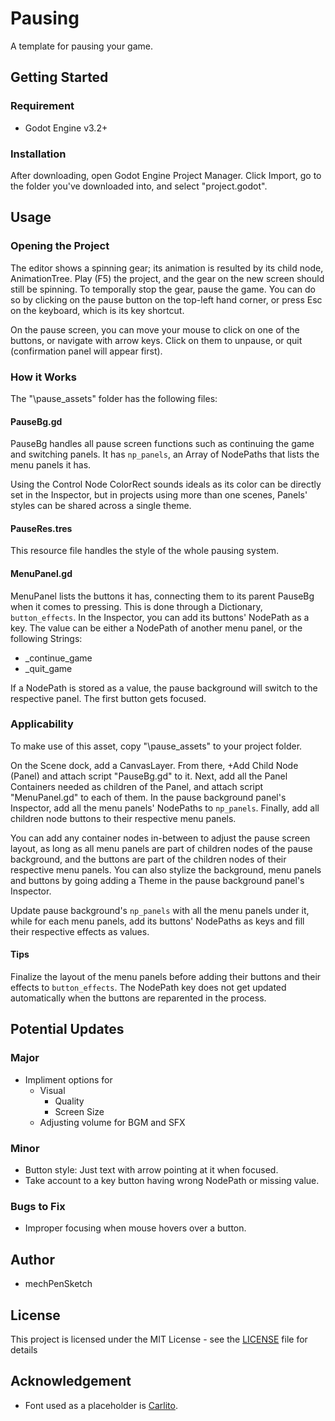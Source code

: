 # Pausing
A template for pausing your game.

## Getting Started
### Requirement
* Godot Engine v3.2+

### Installation
After downloading, open Godot Engine Project Manager. Click Import, go to the folder you've downloaded into, and select "project.godot".

## Usage
### Opening the Project
The editor shows a spinning gear; its animation is resulted by its child node, AnimationTree. Play (F5) the project, and the gear on the new screen should still be spinning. To temporally stop the gear, pause the game. You can do so by clicking on the pause button on the top-left hand corner, or press Esc on the keyboard, which is its key shortcut.

On the pause screen, you can move your mouse to click on one of the buttons, or navigate with arrow keys. Click on them to unpause, or quit (confirmation panel will appear first).

### How it Works
The "\pause_assets" folder has the following files:

#### PauseBg.gd
PauseBg handles all pause screen functions such as continuing the game and switching panels. It has `np_panels`, an Array of NodePaths that lists the menu panels it has.

Using the Control Node ColorRect sounds ideals as its color can be directly set in the Inspector, but in projects using more than one scenes, Panels' styles can be shared across a single theme.

#### PauseRes.tres
This resource file handles the style of the whole pausing system.

#### MenuPanel.gd
MenuPanel lists the buttons it has, connecting them to its parent PauseBg when it comes to pressing. This is done through a Dictionary, `button_effects`.
In the Inspector, you can add its buttons' NodePath as a key. The value can be either a NodePath of another menu panel, or the following Strings:
* _continue_game
* _quit_game

If a NodePath is stored as a value, the pause background will switch to the respective panel. The first button gets focused.

### Applicability
To make use of this asset, copy "\pause_assets" to your project folder.

On the Scene dock, add a CanvasLayer. From there, +Add Child Node (Panel) and attach script "PauseBg.gd" to it. Next, add all the Panel Containers needed as children of the Panel, and attach script "MenuPanel.gd" to each of them. In the pause background panel's Inspector, add all the menu panels' NodePaths to `np_panels`. Finally, add all children node buttons to their respective menu panels.

You can add any container nodes in-between to adjust the pause screen layout, as long as all menu panels are part of children nodes of the pause background, and the buttons are part of the children nodes of their respective menu panels. You can also stylize the background, menu panels and buttons by going adding a Theme in the pause background panel's Inspector. 

Update pause background's `np_panels` with all the menu panels under it, while for each menu panels, add its buttons' NodePaths as keys and fill their respective effects as values.

#### Tips
Finalize the layout of the menu panels before adding their buttons and their effects to `button_effects`. The NodePath key does not get updated automatically when the buttons are reparented in the process.

## Potential Updates

### Major
* Impliment options for
  * Visual
    * Quality
    * Screen Size
  * Adjusting volume for BGM and SFX

### Minor
* Button style: Just text with arrow pointing at it when focused.
* Take account to a key button having wrong NodePath or missing value.

### Bugs to Fix
* Improper focusing when mouse hovers over a button.

## Author
* mechPenSketch

## License
This project is licensed under the MIT License - see the [LICENSE](LICENSE) file for details

## Acknowledgement
* Font used as a placeholder is [Carlito](https://fontlibrary.org/en/font/carlito).